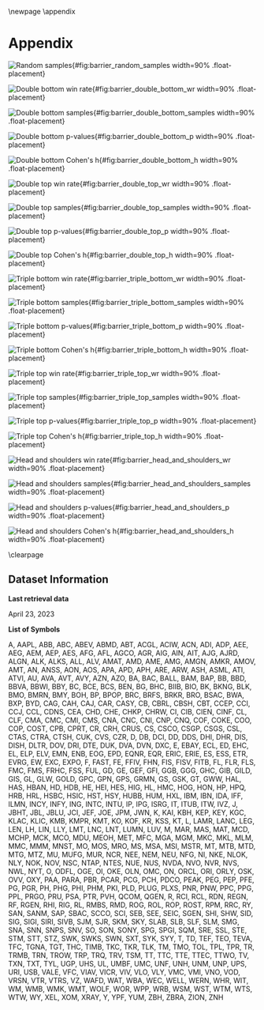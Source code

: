 \newpage
\appendix

# Appendix

<!-- Random -->

![Random samples](../../results/output_14/svg/size/by-range_barriers_random.svg){#fig:barrier_random_samples width=90% .float-placement}

<!-- Double Bottom -->

![Double bottom win rate](../../results/output_14/svg/balanced/by-range_barriers_double-bottom.svg){#fig:barrier_double_bottom_wr width=90% .float-placement}

![Double bottom samples](../../results/output_14/svg/size/by-range_barriers_double-bottom.svg){#fig:barrier_double_bottom_samples width=90% .float-placement}

![Double bottom p-values](../../scripts/pattern-statistics/figures/tables/p_by-range_barriers_double-bottom.svg){#fig:barrier_double_bottom_p width=90% .float-placement}

![Double bottom Cohen's $h$](../../scripts/pattern-statistics/figures/tables/h_by-range_barriers_double-bottom.svg){#fig:barrier_double_bottom_h width=90% .float-placement}

<!-- Double Top -->

![Double top win rate](../../results/output_14/svg/balanced/by-range_barriers_double-top.svg){#fig:barrier_double_top_wr width=90% .float-placement}

![Double top samples](../../results/output_14/svg/size/by-range_barriers_double-top.svg){#fig:barrier_double_top_samples width=90% .float-placement}

![Double top p-values](../../scripts/pattern-statistics/figures/tables/p_by-range_barriers_double-top.svg){#fig:barrier_double_top_p width=90% .float-placement}

![Double top Cohen's $h$](../../scripts/pattern-statistics/figures/tables/h_by-range_barriers_double-top.svg){#fig:barrier_double_top_h width=90% .float-placement}

<!-- Triple Bottom -->

![Triple bottom win rate](../../results/output_14/svg/balanced/by-range_barriers_triple-bottom.svg){#fig:barrier_triple_bottom_wr width=90% .float-placement}

![Triple bottom samples](../../results/output_14/svg/size/by-range_barriers_triple-bottom.svg){#fig:barrier_triple_bottom_samples width=90% .float-placement}

![Triple bottom p-values](../../scripts/pattern-statistics/figures/tables/p_by-range_barriers_triple-bottom.svg){#fig:barrier_triple_bottom_p width=90% .float-placement}

![Triple bottom Cohen's $h$](../../scripts/pattern-statistics/figures/tables/h_by-range_barriers_triple-bottom.svg){#fig:barrier_triple_bottom_h width=90% .float-placement}

<!-- Triple Top -->

![Triple top win rate](../../results/output_14/svg/balanced/by-range_barriers_triple-top.svg){#fig:barrier_triple_top_wr width=90% .float-placement}

![Triple top samples](../../results/output_14/svg/size/by-range_barriers_triple-top.svg){#fig:barrier_triple_top_samples width=90% .float-placement}

![Triple top p-values](../../scripts/pattern-statistics/figures/tables/p_by-range_barriers_triple-top.svg){#fig:barrier_triple_top_p width=90% .float-placement}

![Triple top Cohen's $h$](../../scripts/pattern-statistics/figures/tables/h_by-range_barriers_triple-top.svg){#fig:barrier_triple_top_h width=90% .float-placement}

<!-- Head And Shoulders -->

![Head and shoulders win rate](../../results/output_14/svg/balanced/by-range_barriers_head-and-shoulders.svg){#fig:barrier_head_and_shoulders_wr width=90% .float-placement}

![Head and shoulders samples](../../results/output_14/svg/size/by-range_barriers_triple-top.svg){#fig:barrier_head_and_shoulders_samples width=90% .float-placement}

![Head and shoulders p-values](../../scripts/pattern-statistics/figures/tables/p_by-range_barriers_head-and-shoulders.svg){#fig:barrier_head_and_shoulders_p width=90% .float-placement}

![Head and shoulders Cohen's $h$](../../scripts/pattern-statistics/figures/tables/h_by-range_barriers_head-and-shoulders.svg){#fig:barrier_head_and_shoulders_h width=90% .float-placement}

\clearpage

## Dataset Information

**Last retrieval data**

April 23, 2023

**List of Symbols**

A, AAPL, ABB, ABC, ABEV, ABMD, ABT, ACGL, ACIW, ACN, ADI, ADP, AEE, AEG, AEM, AEP, AES, AFG, AFL, AGCO, AGR, AIG, AIN, AIT, AJG, AJRD, ALGN, ALK, ALKS, ALL, ALV, AMAT, AMD, AME, AMG, AMGN, AMKR, AMOV, AMT, AN, ANSS, AON, AOS, APA, APD, APH, ARE, ARW, ASH, ASML, ATI, ATVI, AU, AVA, AVT, AVY, AZN, AZO, BA, BAC, BALL, BAM, BAP, BB, BBD, BBVA, BBWI, BBY, BC, BCE, BCS, BEN, BG, BHC, BIIB, BIO, BK, BKNG, BLK, BMO, BMRN, BMY, BOH, BP, BPOP, BRC, BRFS, BRKR, BRO, BSAC, BWA, BXP, BYD, CAG, CAH, CAJ, CAR, CASY, CB, CBRL, CBSH, CBT, CCEP, CCI, CCJ, CCL, CDNS, CEA, CHD, CHE, CHKP, CHRW, CI, CIB, CIEN, CINF, CL, CLF, CMA, CMC, CMI, CMS, CNA, CNC, CNI, CNP, CNQ, COF, COKE, COO, COP, COST, CPB, CPRT, CR, CRH, CRUS, CS, CSCO, CSGP, CSGS, CSL, CTAS, CTRA, CTSH, CUK, CVS, CZR, D, DB, DCI, DD, DDS, DHI, DHR, DIS, DISH, DLTR, DOV, DRI, DTE, DUK, DVA, DVN, DXC, E, EBAY, ECL, ED, EHC, EL, ELP, ELV, EMN, ENB, EOG, EPD, EQNR, EQR, ERIC, ERIE, ES, ESS, ETR, EVRG, EW, EXC, EXPO, F, FAST, FE, FFIV, FHN, FIS, FISV, FITB, FL, FLR, FLS, FMC, FMS, FRHC, FSS, FUL, GD, GE, GEF, GFI, GGB, GGG, GHC, GIB, GILD, GIS, GL, GLW, GOLD, GPC, GPN, GPS, GRMN, GS, GSK, GT, GWW, HAL, HAS, HBAN, HD, HDB, HE, HEI, HES, HIG, HL, HMC, HOG, HON, HP, HPQ, HRB, HRL, HSBC, HSIC, HST, HSY, HUBB, HUM, HXL, IBM, IBN, IDA, IFF, ILMN, INCY, INFY, ING, INTC, INTU, IP, IPG, ISRG, IT, ITUB, ITW, IVZ, J, JBHT, JBL, JBLU, JCI, JEF, JOE, JPM, JWN, K, KAI, KBH, KEP, KEY, KGC, KLAC, KLIC, KMB, KMPR, KMT, KO, KOF, KR, KSS, KT, L, LAMR, LANC, LEG, LEN, LH, LIN, LLY, LMT, LNC, LNT, LUMN, LUV, M, MAR, MAS, MAT, MCD, MCHP, MCK, MCO, MDU, MEOH, MET, MFC, MGA, MGM, MKC, MKL, MLM, MMC, MMM, MNST, MO, MOS, MRO, MS, MSA, MSI, MSTR, MT, MTB, MTD, MTG, MTZ, MU, MUFG, MUR, NCR, NEE, NEM, NEU, NFG, NI, NKE, NLOK, NLY, NOK, NOV, NSC, NTAP, NTES, NUE, NUS, NVDA, NVO, NVR, NVS, NWL, NYT, O, ODFL, OGE, OI, OKE, OLN, OMC, ON, ORCL, ORI, ORLY, OSK, OVV, OXY, PAA, PARA, PBR, PCAR, PCG, PCH, PDCO, PEAK, PEG, PEP, PFE, PG, PGR, PH, PHG, PHI, PHM, PKI, PLD, PLUG, PLXS, PNR, PNW, PPC, PPG, PPL, PRGO, PRU, PSA, PTR, PVH, QCOM, QGEN, R, RCI, RCL, RDN, REGN, RF, RGEN, RHI, RIG, RL, RMBS, RMD, ROG, ROL, ROP, ROST, RPM, RRC, RY, SAN, SANM, SAP, SBAC, SCCO, SCI, SEB, SEE, SEIC, SGEN, SHI, SHW, SID, SIG, SIGI, SIRI, SIVB, SJM, SJR, SKM, SKY, SLAB, SLB, SLF, SLM, SMG, SNA, SNN, SNPS, SNV, SO, SON, SONY, SPG, SPGI, SQM, SRE, SSL, STE, STM, STT, STZ, SWK, SWKS, SWN, SXT, SYK, SYY, T, TD, TEF, TEO, TEVA, TFC, TGNA, TGT, THC, TIMB, TKC, TKR, TLK, TM, TMO, TOL, TPL, TPR, TR, TRMB, TRN, TROW, TRP, TRQ, TRV, TSM, TT, TTC, TTE, TTEC, TTWO, TV, TXN, TXT, TYL, UGP, UHS, UL, UMBF, UMC, UNF, UNH, UNM, UNP, UPS, URI, USB, VALE, VFC, VIAV, VICR, VIV, VLO, VLY, VMC, VMI, VNO, VOD, VRSN, VTR, VTRS, VZ, WAFD, WAT, WBA, WEC, WELL, WERN, WHR, WIT, WM, WMB, WMK, WMT, WOLF, WOR, WPP, WRB, WSM, WST, WTM, WTS, WTW, WY, XEL, XOM, XRAY, Y, YPF, YUM, ZBH, ZBRA, ZION, ZNH
